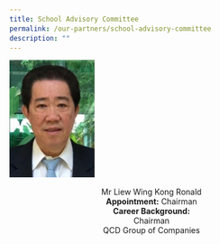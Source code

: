 ```yaml
---
title: School Advisory Committee
permalink: /our-partners/school-advisory-committee
description: ""
---
```

<img src="/images/1%20(5).jpg" 
     style="width:30%">
<center>Mr Liew Wing Kong Ronald <br>
	<strong>Appointment:</strong> Chairman <br>
	<strong>Career Background:</strong> <br>
Chairman <br> QCD Group of Companies